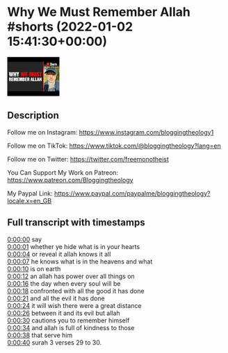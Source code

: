 # Why We Must Remember Allah #shorts (2022-01-02 15:41:30+00:00)

![alt Why We Must Remember Allah #shorts](lrScKt0PxKc.jpg "Why We Must Remember Allah #shorts")

## Description

Follow me on Instagram:
https://www.instagram.com/bloggingtheology1

Follow me on TikTok:
https://www.tiktok.com/@bloggingtheology?lang=en

Follow me on Twitter:
https://twitter.com/freemonotheist

You Can Support My Work on Patreon:
https://www.patreon.com/Bloggingtheology

My Paypal Link: 
https://www.paypal.com/paypalme/bloggingtheology?locale.x=en_GB



## Full transcript with timestamps

[0:00:00](https://youtu.be/lrScKt0PxKc?t=0) say  
[0:00:01](https://youtu.be/lrScKt0PxKc?t=1) whether ye hide what is in your hearts  
[0:00:04](https://youtu.be/lrScKt0PxKc?t=4) or reveal it allah knows it all  
[0:00:07](https://youtu.be/lrScKt0PxKc?t=7) he knows what is in the heavens and what  
[0:00:10](https://youtu.be/lrScKt0PxKc?t=10) is on earth  
[0:00:12](https://youtu.be/lrScKt0PxKc?t=12) an allah has power over all things on  
[0:00:16](https://youtu.be/lrScKt0PxKc?t=16) the day when every soul will be  
[0:00:18](https://youtu.be/lrScKt0PxKc?t=18) confronted with all the good it has done  
[0:00:21](https://youtu.be/lrScKt0PxKc?t=21) and all the evil it has done  
[0:00:24](https://youtu.be/lrScKt0PxKc?t=24) it will wish there were a great distance  
[0:00:26](https://youtu.be/lrScKt0PxKc?t=26) between it and its evil but allah  
[0:00:30](https://youtu.be/lrScKt0PxKc?t=30) cautions you to remember himself  
[0:00:34](https://youtu.be/lrScKt0PxKc?t=34) and allah is full of kindness to those  
[0:00:38](https://youtu.be/lrScKt0PxKc?t=38) that serve him  
[0:00:40](https://youtu.be/lrScKt0PxKc?t=40) surah 3 verses 29 to 30.  
